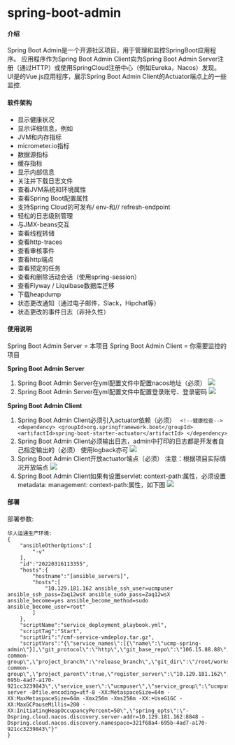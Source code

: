 # spring-boot-admin

#### 介绍
Spring Boot Admin是一个开源社区项目，用于管理和监控SpringBoot应用程序。 应用程序作为Spring Boot Admin Client向为Spring Boot Admin Server注册（通过HTTP）或使用SpringCloud注册中心（例如Eureka，Nacos）发现。 UI是的Vue.js应用程序，展示Spring Boot Admin Client的Actuator端点上的一些监控.

#### 软件架构
* 显示健康状况
* 显示详细信息，例如
* JVM和内存指标
* micrometer.io指标
* 数据源指标
* 缓存指标
* 显示内部信息
* 关注并下载日志文件
* 查看JVM系统和环境属性
* 查看Spring Boot配置属性
* 支持Spring Cloud的可发布/ env-和// refresh-endpoint
* 轻松的日志级别管理
* 与JMX-beans交互
* 查看线程转储
* 查看http-traces
* 查看审核事件
* 查看http端点
* 查看预定的任务
* 查看和删除活动会话（使用spring-session）
* 查看Flyway / Liquibase数据库迁移
* 下载heapdump
* 状态更改通知（通过电子邮件，Slack，Hipchat等）
* 状态更改的事件日志（非持久性）

#### 使用说明
Spring Boot Admin Server = 本项目
Spring Boot Admin Client = 你需要监控的项目

**Spring Boot Admin Server**
1.  Spring Boot Admin Server在yml配置文件中配置nacos地址（必须）
![](https://qiqing-1256225409.cos.ap-guangzhou.myqcloud.com/other/20200513165529.png)
2.  Spring Boot Admin Server在yml配置文件中配置登录账号、登录密码
![](https://qiqing-1256225409.cos.ap-guangzhou.myqcloud.com/other/20200513165528.png)

**Spring Boot Admin Client**
1.  Spring Boot Admin Client必须引入actuator依赖（必须）
` <!--健康检查-->
        <dependency>
            <groupId>org.springframework.boot</groupId>
            <artifactId>spring-boot-starter-actuator</artifactId>
        </dependency>`
2.  Spring Boot Admin Client必须输出日志，admin中打印的日志都是开发者自己指定输出的（必须）
使用logback亦可
![](https://qiqing-1256225409.cos.ap-guangzhou.myqcloud.com/other/20200513170138.png)
3.  Spring Boot Admin Client开放actuator端点（必须）
注意：根据项目实际情况开放端点
![](https://qiqing-1256225409.cos.ap-guangzhou.myqcloud.com/other/20200513170913.png)
4.  Spring Boot Admin Client如果有设置servlet: context-path:属性，必须设置metadata: management: context-path:属性，如下图
![](https://qiqing-1256225409.cos.ap-guangzhou.myqcloud.com/other/20200513171716.png)



#### 部署
部署参数:
```
华人运通生产环境:
{
    "ansibleOtherOptions":[
        "-v"
    ],
    "id":"20220316113355",
    "hosts":{
        "hostname":"[ansible_servers]",
        "hosts":[
            "10.129.181.162 ansible_ssh_user=ucmpuser ansible_ssh_pass=Zaq12wsX ansible_sudo_pass=Zaq12wsX ansible_become=yes ansible_become_method=sudo ansible_become_user=root"
        ]
    },
    "scriptName":"service_deployment_playbook.yml",
    "scriptTag":"Start",
    "scriptUri":"/cmf-service-vmdeploy.tar.gz",
    "scriptVars":"{\"service_names\":[{\"name\":\"ucmp-spring-admin\"}],\"git_protocol\":\"http\",\"git_base_repo\":\"106.15.88.88\",\"git_access_token\":\"WEXDcXaaHP6CXP5QvGno\",\"project_group\":\"/hiphi/ucmp/\",\"project_name\":\"ucmp-common-group\",\"project_branch\":\"release_branch\",\"git_dir\":\"/root/workspaces/ucmp-common-group\",\"project_parent\":true,\"register_server\":\"10.129.181.162\",\"register_port\":\"8848\",\"register_namespace\":\"321f68a4-695b-4ad7-a170-921cc3239843\",\"service_user\":\"ucmpuser\",\"service_group\":\"ucmpuser\",\"install_dir\":\"/home/ucmpuser/workspace/ucmp\",\"jvm_opts\":\"-server -Dfile.encoding=utf-8 -XX:MetaspaceSize=64m -XX:MaxMetaspaceSize=64m -Xmx256m -Xms256m -XX:+UseG1GC -XX:MaxGCPauseMillis=200 -XX:InitiatingHeapOccupancyPercent=50\",\"spring_opts\":\"-Dspring.cloud.nacos.discovery.server-addr=10.129.181.162:8848 -Dspring.cloud.nacos.discovery.namespace=321f68a4-695b-4ad7-a170-921cc3239843\"}"
}
```